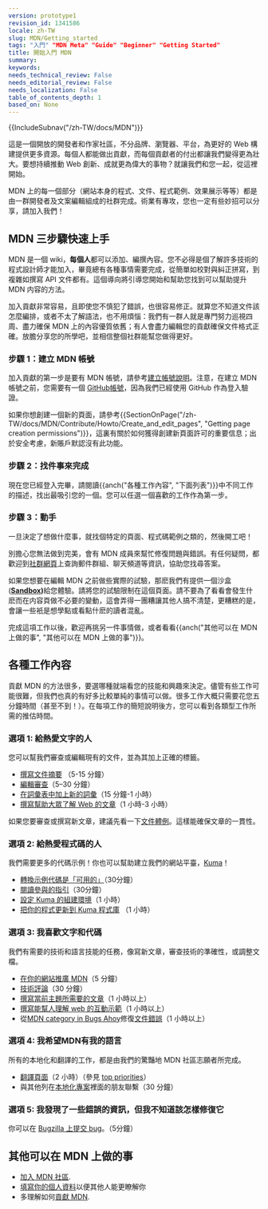 ```yaml
---
version: prototype1
revision_id: 1341586
locale: zh-TW
slug: MDN/Getting_started
tags: "入門" "MDN Meta" "Guide" "Beginner" "Getting Started"
title: 開始入門 MDN
summary: 
keywords: 
needs_technical_review: False
needs_editorial_review: False
needs_localization: False
table_of_contents_depth: 1
based_on: None
---
```

<div>{{IncludeSubnav("/zh-TW/docs/MDN")}}</div>

<p>這是一個開放的開發者和作家社區，不分品牌、瀏覽器、平台，為更好的 Web 構建提供更多資源。每個人都能做出貢獻，而每個貢獻者的付出都讓我們變得更為壯大。<span class="ordinary-span-edit">要想持續推動 Web 創新、成就更為偉大的事物？就讓我們和您一起，從這裡開始。</span></p>

<p>MDN 上的每一個部分（網站本身的程式、文件、程式範例、效果展示等等）都是由一群開發者及文案編輯組成的社群完成。術業有專攻，您也一定有些妙招可以分享，請加入我們！</p>

<h2 id="MDN_三步驟快速上手"><span>MDN 三步驟快速上手</span></h2>

<p><span class="seoSummary">MDN 是一個 wiki，<strong>每個人</strong>都可以添加、編撰內容。您不必得是個了解許多技術的程式設計師才能加入，畢竟總有各種事情需要完成，從簡單如校對與糾正拼寫，到複雜如撰寫 API 文件都有。這個導向將引導您開始和幫助您找到可以幫助提升 MDN 内容的方法。</span></p>

<p>加入貢獻非常容易，且即使您不慎犯了錯誤，也很容易修正。就算您不知道文件該怎麼編排，或者不太了解語法，也不用煩惱：我們有一群人就是專門努力巡視四周、盡力確保 MDN 上的內容優質依舊；有人會盡力編輯您的貢獻確保文件格式正確。放膽分享您的所學吧，並相信整個社群能幫您做得更好。</p>

<h3 id="步驟_1：建立_MDN_帳號">步驟 1：建立 MDN 帳號</h3>

<p>加入貢獻的第一步是要有 MDN 帳號，請參考<a href="/docs/MDN/Contribute/Howto/Create_an_MDN_account">建立帳號說明</a>。注意，在建立 MDN 帳號之前，您需要有一個 <a href="https://github.com/join">GitHub帳號</a>，因為我們已經使用 GitHub 作為登入驗證。</p>

<p>如果你想創建一個新的頁面，請參考{{SectionOnPage("/zh-TW/docs/MDN/Contribute/Howto/Create_and_edit_pages", "Getting page creation permissions")}}，這裏有關於如何獲得創建新頁面許可的重要信息；出於安全考慮，新賬戶默認沒有此功能。</p>

<h3 id="步驟_2：找件事來完成">步驟 2：找件事來完成</h3>

<p>現在您已經登入完畢，請閱讀{{anch("各種工作內容", "下面列表")}}中不同工作的描述，找出最吸引您的一個。您可以任選一個喜歡的工作作為第一步。</p>

<h3 id="步驟_3：動手">步驟 3：動手</h3>

<p>一旦決定了想做什麼事，就找個特定的頁面、程式碼範例之類的，然後開工吧！</p>

<p>別擔心您無法做到完美，會有 MDN 成員來幫忙修復問題與錯誤。有任何疑問，都歡迎到<a href="/docs/MDN/Community">社群網頁</a>上查詢郵件群組、聊天頻道等資訊，協助您找尋答案。</p>

<div class="note">
<p>如果您想要在編輯 MDN 之前做些實際的試驗，那麽我們有提供一個沙盒(<strong><a href="/zh-TW/docs/Sandbox">Sandbox</a>)</strong>給您體驗。請將您的試驗限制在這個頁面。請不要為了看看會發生什麽而在内容頁做不必要的變動，這會弄得一團糟讓其他人搞不清楚，更糟糕的是，會讓一些衹是想學點或看點什麽的讀者混亂。</p>
</div>

<p>完成這項工作以後，歡迎再挑另一件事情做，或者看看{{anch("其他可以在 MDN 上做的事", "其他可以在 MDN 上做的事")}}。</p>

<h2 id="各種工作內容">各種工作內容</h2>

<p>貢獻 MDN 的方法很多，要選哪種就端看您的技能和興趣來決定。儘管有些工作可能很難，但我們也真的有好多比較單純的事情可以做。很多工作大概只需要花您五分鐘時間（甚至不到！）。在每項工作的簡短說明後方，您可以看到各類型工作所需的推估時間。</p>

<h3 id="選項_1_給熱愛文字的人">選項 1: 給熱愛文字的人</h3>

<p>您可以幫我們審查或編輯現有的文件，並為其加上正確的標籤。</p>

<ul>
 <li><a href="/zh-TW/docs/MDN/Contribute/Howto/Set_the_summary_for_a_page">撰寫文件摘要</a> （5-15 分鐘）</li>
 <li><a href="/zh-TW/docs/MDN/Contribute/Howto/Do_an_editorial_review">編輯審查</a>（5–30 分鐘）</li>
 <li><a href="/zh-TW/docs/MDN/Contribute/Howto/Write_a_new_entry_in_the_Glossary">在詞彙表中加上新的詞彙</a>（15 分鐘-1 小時）</li>
 <li><a href="/zh-TW/docs/MDN/Contribute/Howto/Write_an_article_to_help_learn_about_the_Web">撰寫幫助大眾了解 Web 的文章</a>（1 小時-3 小時）</li>
</ul>

<div class="note">如果您要審查或撰寫新文章，建議先看一下<a href="/zh-TW/docs/MDN/Contribute/Guidelines/Style_guide">文件體例</a>。這樣能確保文章的一貫性。</div>

<h3 id="選項_2_給熱愛程式碼的人">選項 2: 給熱愛程式碼的人</h3>

<p>我們需要更多的代碼示例！你也可以幫助建立我們的網站平臺，<a href="https://developer.mozilla.org/zh-TW/docs/MDN/Kuma">Kuma</a>！</p>

<ul>
 <li><a href="/zh-TW/docs/MDN/Contribute/Howto/Convert_code_samples_to_be_live">轉換示例代碼是「可用的」</a>（30分鐘）</li>
 <li><a href="https://wiki.mozilla.org/Webdev/GetInvolved/developer.mozilla.org">閱讀參與的指引</a>（30分鐘）</li>
 <li><a href="http://kuma.readthedocs.org/en/latest/installation.html">設定 Kuma 的組建環境</a>（1 小時）</li>
 <li><a href="https://github.com/mozilla/kuma#readme">把你的程式更新到 Kuma 程式庫</a> （1 小時）</li>
</ul>

<h3 id="選項_3_我喜歡文字和代碼">選項 3: 我喜歡文字和代碼</h3>

<p>我們有需要的技術和語言技能的任務，像寫新文章，審查技術的準確性，或調整文檔。</p>

<ul>
 <li><a href="/zh-TW/docs/MDN/About/Promote">在你的網站推廣 MDN</a>（5 分鐘）</li>
 <li><a href="/zh-TW/docs/MDN/Contribute/Howto/Do_a_technical_review">技術評論</a>（30 分鐘）</li>
 <li><a href="/zh-TW/docs/Contribute_to_docs_that_are_currently_needed">撰寫當前主題所需要的文章</a>（1 小時以上）</li>
 <li><a href="/zh-TW/docs/MDN/Contribute/Howto/Create_an_interactive_exercise_to_help_learning_the_web">撰寫能幫人理解 web 的互動示範</a>（1 小時以上）</li>
 <li>從<a href="http://www.joshmatthews.net/bugsahoy/?mdn=1">MDN category in Bugs Ahoy</a>修復<a href="/zh-TW/docs/MDN/Contribute/Howto/Resolve_a_mentored_developer_doc_request">文件錯誤</a>（1 小時以上）</li>
</ul>

<h3 id="選項_4_我希望MDN有我的語言">選項 4: 我希望MDN有我的語言</h3>

<p>所有的本地化和翻譯的工作，都是由我們的驚豔地 MDN 社區志願者所完成。</p>

<ul>
 <li><a href="/zh-TW/docs/MDN/Contribute/Localize/Translating_pages">翻譯頁面</a>（2 小時）（參見 <a href="/zh-TW/docs/MDN/Doc_status/l10nPriority">top priorities</a>）</li>
 <li>與其他列在<a href="/zh-TW/docs/MDN/Contribute/Localize/Localization_projects">本地化專案</a>裡面的朋友聯繫（30 分鐘）</li>
</ul>

<h3 id="選項_5_我發現了一些錯誤的資訊，但我不知道該怎樣修復它">選項 5: 我發現了一些錯誤的資訊，但我不知道該怎樣修復它</h3>

<p>你可以在 <a href="https://bugzilla.mozilla.org/enter_bug.cgi?product=Mozilla%20Developer%20Network">Bugzilla 上提交 bug</a>。（5分鐘）</p>

<h2 id="其他可以在_MDN_上做的事">其他可以在 MDN 上做的事</h2>

<ul>
 <li><a href="/zh-TW/docs/MDN/Community">加入 MDN 社區</a>.</li>
 <li><a href="/zh-TW/profile">填寫你的個人資料</a>以便其他人能更瞭解你</li>
 <li>多理解如何<a href="/zh-TW/docs/MDN/Contribute">貢獻 MDN</a>.</li>
</ul>

